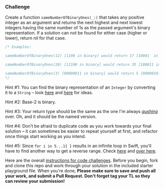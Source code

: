 ### Challenge

Create a function ```sameNumberOfBinaryOnes(_:)``` that takes any positive integer as an argument and returns the next highest and next lowest integers having the same number of 1s as the passed argument's binary representation. If a solution can not be found for either case (higher or lower), return nil for that case.

```swift
/* Examples: 

sameNumberOfBinaryOnes(12) [1100 in binary] would return 17 [10001  in binary] - the next highest integer with two 1's and 10 [1010 in binary] - the next lowest integer with two 1's

sameNumberOfBinaryOnes(28) [11100 in binary] would return 35 [100011 in binary] - the next highest integer with three 1's and 26 [11010 in binary] - the next lowest integer with three 1's

sameNumberOfBinaryOnes(3) [00000011 in binary] would return 5 [00000101 in binary] - the next highest integer with two 1's and nil - because there is no possible solution for this case.
*/ 
```
Hint #1: You can find the binary representation of an `Integer` by converting it to a `String` – look [here](https://ericasadun.com/2018/12/14/more-fun-with-swift-5-string-interpolation-radix-formatting/) and [here](https://developer.apple.com/documentation/swift/int/2924481-init) for ideas.

Hint #2: Base-2 is binary.

Hint #3: Your return type should be the same as the one I'm always [_gushing_](https://lambdaschoolstudents.slack.com/archives/CDXMT7H5E/p1556389407153800?thread_ts=1556388528.146400) over. Oh, and it should be the named version.

Hint #4: Don’t be afraid to duplicate code as you work towards your final solution – it can sometimes be easier to repeat yourself at first, and refactor once things start working as you intend.

Hint #5: Since `for i in 5...1{ }` results in an infinite loop in Swift, you'll have to find another way to get a reverse range.  Check [here](https://developer.apple.com/documentation/swift/1641185-stride) and [over here](https://developer.apple.com/search/?q=reversed()).

Here are the overall [instructions for code challenges](https://github.com/LambdaSchool/ios-code-challenge-instructions). Before you begin, fork and clone this repo and work through your solution in the included starter playground file. When you're done, **Please make sure to save and push all your work, and submit a Pull Request. Don't forget tag your TL so they can review your submission!**